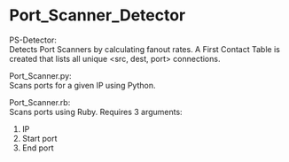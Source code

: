 # Port_Scanner_Detector

PS-Detector: \
Detects Port Scanners by calculating fanout rates. A First Contact Table is created that lists all unique <src, dest, port> connections.

Port_Scanner.py:\
Scans ports for a given IP using Python. 

Port_Scanner.rb: \
Scans ports using Ruby. Requires 3 arguments: 
  1. IP
  2. Start port
  3. End port
